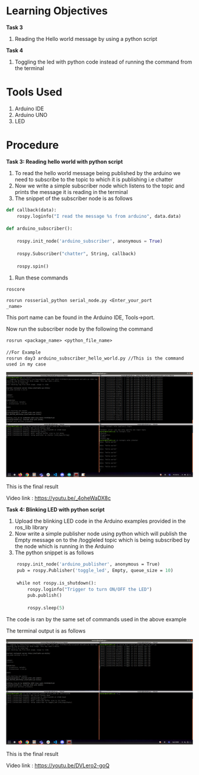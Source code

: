 # Learning Objectives

**Task 3**

1. Reading the Hello world message by using a python script

**Task 4**

1. Toggling the led with python code instead of running the command from the terminal

# Tools Used

1. Arduino IDE
2. Arduino UNO
3. LED

# Procedure

**Task 3: Reading hello world with python script**

1. To read the hello world message being published by the arduino we need to subscribe to the topic to which it is publishing i.e chatter
2. Now we write a simple subscriber node which listens to the topic and prints the message it is reading in the terminal
3. The snippet of the subscriber node is as follows

```python
def callback(data):
    rospy.loginfo("I read the message %s from arduino", data.data)

def arduino_subscriber():
    
    rospy.init_node('arduino_subscriber', anonymous = True)
    
    rospy.Subscriber("chatter", String, callback)
    
    rospy.spin()
```

1. Run these commands

```arduino
roscore
```

```arduino
rosrun rosserial_python serial_node.py <Enter_your_port
_name>
```

This port name can be found in the Arduino IDE, Tools→port. 

Now run the subscriber node by the following the command

```arduino
rosrun <package_name> <python_file_name>

//For Example
rosrun day3 arduino_subscriber_hello_world.py //This is the command used in my case
```

![terminal_output](images/terminal_output_publisher.png)


This is the final result

Video link : https://youtu.be/_4oheWaDX8c

**Task 4: Blinking LED with python script**

1. Upload the blinking LED code in the Arduino examples provided in the ros_lib library
2. Now write a simple publisher node using python which will publish the Empty message on to the /toggleled topic which is being subscribed by the node which is running in the Arduino
3. The python snippet is as follows

```def arduino_publisher():
    rospy.init_node('arduino_publisher', anonymous = True)
    pub = rospy.Publisher('toggle_led', Empty, queue_size = 10)
    
    while not rospy.is_shutdown():
        rospy.loginfo("Trigger to turn ON/OFF the LED")
        pub.publish()
        
        rospy.sleep(5)
```

The code is ran by the same set of commands used in the above example

The terminal output is as follows

![terminal_output](images/terminal_output_subscriber.png)

This is the final result

Video link : https://youtu.be/DVLero2-goQ



